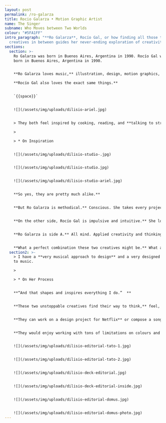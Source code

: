 ```yaml
---
layout: post
permalink: /ro-galarza
title: Rocio Galarza • Motion Graphic Artist
name: The Singer
subname: Who Moves between Two Worlds
colour: "#5FA1FF"
intro_paragraph: "**Ro Galarza**, Rocío Gal, or how finding all those talented
  creatives in between guides her never-ending exploration of creativity."
sections:
  section: >-
    Ro Galarza was born in Buenos Aires, Argentina in 1990. Rocío Gal was also
    born in Buenos Aires, Argentina in 1990. 


    **Ro Galarza loves music,** illustration, design, motion graphics, and working with colleagues and friends on different projects.  

    **Rocío Gal also loves the exact same things.**


    `{{space}}`


    ![](/assets/img/uploads/dilisio-ariel.jpg)


    > They both feel inspired by cooking, reading, and **talking to strangers on the street**.

    >

    > * On Inspiration


    ![](/assets/img/uploads/dilisio-studio-.jpg)


    ![](/assets/img/uploads/dilisio-studio.jpg)


    ![](/assets/img/uploads/dilisio-studio-ariel.jpg)


    **So yes, they are pretty much alike.**


    **But Ro Galarza is methodical.** Conscious. She takes every project to the pixel-perfect level.


    **On the other side, Rocío Gal is impulsive and intuitive.** She loves experimenting and doesn't care for perfection at all.


    **Ro Galarza is side A.** All mind. Applied creativity and thinking. Rocío Gal is side B. All heart. Pure passion and no consequences.


    **What a perfect combination these two creatives might be.** What a perfect combination, they are.
  section2: >-
    > I have a **very musical approach to design** and a very designed approach
    to music.

    >

    > * On Her Process


    **“And that shapes and inspires everything I do.”  **


    **These two unstoppable creatives find their way to think,** feel, create and live together. They share their desk, their musical instruments, and their skin. 


    **They can work on a design project for Netflix** or compose a song about fire and anxiety.   


    **They would enjoy working with tons of limitations on colours and shapes** to create a motion film to present Museo Moderno of Buenos Aires’s new font.


    ![](/assets/img/uploads/dilisio-editorial-tato-1.jpg)


    ![](/assets/img/uploads/dilisio-editorial-tato-2.jpg)


    ![](/assets/img/uploads/dilisio-deck-editorial.jpg)


    ![](/assets/img/uploads/dilisio-deck-editorial-inside.jpg)


    ![](/assets/img/uploads/dilisio-editorial-domus.jpg)


    ![](/assets/img/uploads/dilisio-editorial-domus-photo.jpg)
---
```

